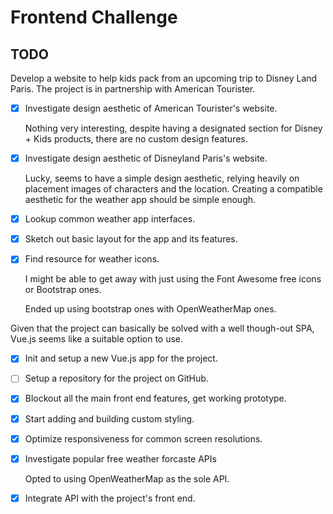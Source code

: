 # Frontend Challenge

## TODO
Develop a website to help kids pack from an upcoming trip to Disney Land Paris. The project is in partnership with American Tourister.

- [x]  Investigate design aesthetic of American Tourister's website.

    Nothing very interesting, despite having a designated section for Disney + Kids products, there are no custom design features.

- [x]  Investigate design aesthetic of Disneyland Paris's website.

    Lucky, seems to have a simple design aesthetic, relying heavily on placement images of characters and the location. Creating a compatible aesthetic for the weather app should be simple enough.



- [x]  Lookup common weather app interfaces.
- [x]  Sketch out basic layout for the app and its features.

- [x]  Find resource for weather icons.

    I might be able to get away with just using the Font Awesome free icons or Bootstrap ones.

    Ended up using bootstrap ones with OpenWeatherMap ones.

Given that the project can basically be solved with a well though-out SPA, Vue.js seems like a suitable option to use.

- [x]  Init and setup a new Vue.js app for the project.
- [ ]  Setup a repository for the project on GitHub.
- [x]  Blockout all the main front end features, get working prototype.
- [x]  Start adding and building custom styling.
- [x]  Optimize responsiveness for common screen resolutions.

- [x]  Investigate popular free weather forcaste APIs

    Opted to using OpenWeatherMap as the sole API.

- [x]  Integrate API with the project's front end.

